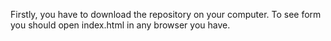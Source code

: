 Firstly, you have to download the repository on your computer.
To see form you should open index.html in any browser you have.
